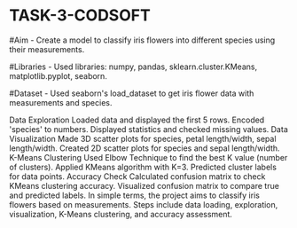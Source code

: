 # TASK-3-CODSOFT

#Aim -
Create a model to classify iris flowers into different species using their measurements.

#Libraries -
Used libraries: numpy, pandas, sklearn.cluster.KMeans, matplotlib.pyplot, seaborn.

#Dataset -
Used seaborn's load_dataset to get iris flower data with measurements and species.

Data Exploration
Loaded data and displayed the first 5 rows.
Encoded 'species' to numbers.
Displayed statistics and checked missing values.
Data Visualization
Made 3D scatter plots for species, petal length/width, sepal length/width.
Created 2D scatter plots for species and sepal length/width.
K-Means Clustering
Used Elbow Technique to find the best K value (number of clusters).
Applied KMeans algorithm with K=3.
Predicted cluster labels for data points.
Accuracy Check
Calculated confusion matrix to check KMeans clustering accuracy.
Visualized confusion matrix to compare true and predicted labels.
In simple terms, the project aims to classify iris flowers based on measurements. Steps include data loading, exploration, visualization, K-Means clustering, and accuracy assessment.
